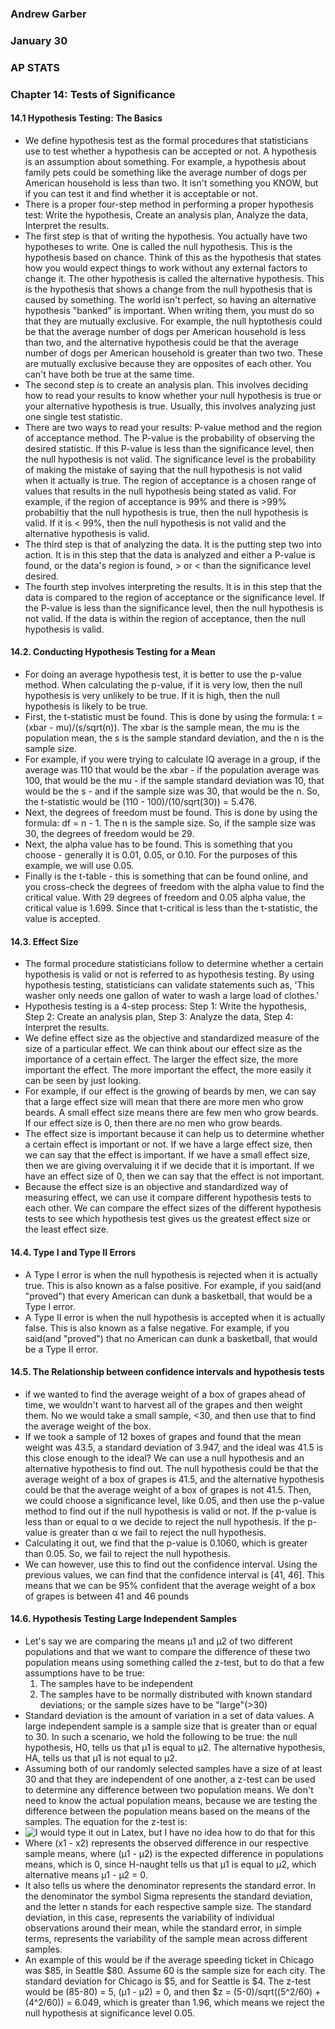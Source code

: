 ### Andrew Garber
### January 30
### AP STATS
### Chapter 14: Tests of Significance

#### 14.1 Hypothesis Testing: The Basics
 - We define hypothesis test as the formal procedures that statisticians use to test whether a hypothesis can be accepted or not. A hypothesis is an assumption about something. For example, a hypothesis about family pets could be something like the average number of dogs per American household is less than two. It isn't something you KNOW, but if you can test it and find whether it is acceptable or not.
 - There is a proper four-step method in performing a proper hypothesis test: Write the hypothesis, Create an analysis plan, Analyze the data, Interpret the results.
 - The first step is that of writing the hypothesis. You actually have two hypotheses to write. One is called the null hypothesis. This is the hypothesis based on chance. Think of this as the hypothesis that states how you would expect things to work without any external factors to change it. The other hypothesis is called the alternative hypothesis. This is the hypothesis that shows a change from the null hypothesis that is caused by something. The world isn't perfect, so having an alternative hypothesis "banked" is important. When writing them, you must do so that they are mutually exclusive. For example, the null hyptothesis could be that the average number of dogs per American household is less than two, and the alternative hypothesis could be that the average number of dogs per American household is greater than two two. These are mutually exclusive because they are opposites of each other. You can't have both be true at the same time.
 - The second step is to create an analysis plan. This involves deciding how to read your results to know whether your null hypothesis is true or your alternative hypothesis is true. Usually, this involves analyzing just one single test statistic.
 - There are two ways to read your results: P-value method and the region of acceptance method. The P-value is the probability of observing the desired statistic. If this P-value is less than the significance level, then the null hypothesis is not valid. The significance level is the probability of making the mistake of saying that the null hypothesis is not valid when it actually is true. The region of acceptance is a chosen range of values that results in the null hypothesis being stated as valid. For example, if the region of acceptance is 99% and there is >99% probabiltiy that the null hypothesis is true, then the null hypothesis is valid. If it is < 99%, then the null hypothesis is not valid and the alternative hypothesis is valid.
 - The third step is that of analyzing the data. It is the putting step two into action. It is in this step that the data is analyzed and either a P-value is found, or the data's region is found, > or < than the significance level desired.
 - The fourth step involves interpreting the results. It is in this step that the data is compared to the region of acceptance or the significance level. If the P-value is less than the significance level, then the null hypothesis is not valid. If the data is within the region of acceptance, then the null hypothesis is valid.

#### 14.2. Conducting Hypothesis Testing for a Mean
 - For doing an average hypothesis test, it is better to use the p-value method. When calculating the p-value, if it is very low, then the null hypothesis is very unlikely to be true. If it is high, then the null hypothesis is likely to be true.
 - First, the t-statistic must be found. This is done by using the formula: t = (xbar - mu)/(s/sqrt(n)). The xbar is the sample mean, the mu is the population mean, the s is the sample standard deviation, and the n is the sample size.
 - For example, if you were trying to calculate IQ average in a group, if the average was 110 that would be the xbar - if the population average was 100, that would be the mu - if the sample standard deviation was 10, that would be the s - and if the sample size was 30, that would be the n. So, the t-statistic would be (110 - 100)/(10/sqrt(30)) = 5.476. 
 - Next, the degrees of freedom must be found. This is done by using the formula: df = n - 1. The n is the sample size. So, if the sample size was 30, the degrees of freedom would be 29.
 - Next, the alpha value has to be found. This is something that you choose - generally it is 0.01, 0.05, or 0.10. For the purposes of this example, we will use 0.05.
 - Finally is the t-table - this is something that can be found online, and you cross-check the degrees of freedom with the alpha value to find the critical value. With 29 degrees of freedom and 0.05 alpha value, the critical value is 1.699. Since that t-critical is less than the t-statistic, the value is accepted.

#### 14.3. Effect Size
 - The formal procedure statisticians follow to determine whether a certain hypothesis is valid or not is referred to as hypothesis testing. By using hypothesis testing, statisticians can validate statements such as, 'This washer only needs one gallon of water to wash a large load of clothes.'
 - Hypothesis testing is a 4-step process: Step 1: Write the hypothesis, Step 2: Create an analysis plan, Step 3: Analyze the data,  Step 4: Interpret the results.
 - We define effect size as the objective and standardized measure of the size of a particular effect. We can think about our effect size as the importance of a certain effect. The larger the effect size, the more important the effect. The more important the effect, the more easily it can be seen by just looking.
 - For example, if our effect is the growing of beards by men, we can say that a large effect size will mean that there are more men who grow beards. A small effect size means there are few men who grow beards. If our effect size is 0, then there are no men who grow beards.
 - The effect size is important because it can help us to determine whether a certain effect is important or not. If we have a large effect size, then we can say that the effect is important. If we have a small effect size, then we are giving overvaluing it if we decide that it is important. If we have an effect size of 0, then we can say that the effect is not important.
 - Because the effect size is an objective and standardized way of measuring effect, we can use it compare different hypothesis tests to each other. We can compare the effect sizes of the different hypothesis tests to see which hypothesis test gives us the greatest effect size or the least effect size.


#### 14.4. Type I and Type II Errors
 - A Type I error is when the null hypothesis is rejected when it is actually true. This is also known as a false positive. For example, if you said(and "proved") that every American can dunk a basketball, that would be a Type I error. 
 - A Type II error is when the null hypothesis is accepted when it is actually false. This is also known as a false negative. For example, if you said(and "proved") that no American can dunk a basketball, that would be a Type II error.

#### 14.5. The Relationship between confidence intervals and hypothesis tests
 - if we wanted to find the average weight of a box of grapes ahead of time, we wouldn't want to harvest all of the grapes and then weight them. No we would take a small sample, <30, and then use that to find the average weight of the box.
 - If we took a sample of 12 boxes of grapes and found that the mean weight was 43.5, a standard deviation of 3.947, and the ideal was 41.5 is this close enough to the ideal? We can use a null hypothesis and an alternative hypothesis to find out. The null hypothesis could be that the average weight of a box of grapes is 41.5, and the alternative hypothesis could be that the average weight of a box of grapes is not 41.5. Then, we could choose a significance level, like 0.05, and then use the p-value method to find out if the null hypothesis is valid or not.  If the p-value is less than or equal to α we decide to reject the null hypothesis. If the p-value is greater than α we fail to reject the null hypothesis. 
 - Calculating it out, we find that the p-value is 0.1060, which is greater than 0.05. So, we fail to reject the null hypothesis.
 - We can however, use this to find out the confidence interval. Using the previous values, we can find that the confidence interval is [41, 46]. This means that we can be 95% confident that the average weight of a box of grapes is between 41 and 46 pounds

#### 14.6. Hypothesis Testing Large Independent Samples
 - Let's say we are comparing the means µ1 and µ2 of two different populations and that we want to compare the difference of these two population means using something called the z-test, but to do that a few assumptions have to be true:
    1. The samples have to be independent
    2. The samples have to be normally distributed with known standard deviations; or the sample sizes have to be "large"(>30)
 - Standard deviation is the amount of variation in a set of data values. A large independent sample is a sample size that is greater than or equal to 30. In such a scenario, we hold the following to be true: the null hypothesis, H0, tells us that µ1 is equal to µ2. The alternative hypothesis, HA, tells us that µ1 is not equal to µ2.
 - Assuming both of our randomly selected samples have a size of at least 30 and that they are independent of one another, a z-test can be used to determine any difference between two population means. We don't need to know the actual population means, because we are testing the difference between the population means based on the means of the samples. The equation for the z-test is:
 - ![I would type it out in Latex, but I have no idea how to do that for this](https://study.com/cimages/multimages/16/hypothesis_1.png)
 - Where (x1 - x2) represents the observed difference in our respective sample means, where (µ1 - µ2) is the expected difference in populations means, which is 0, since H-naught tells us that µ1 is equal to µ2, which alternative means µ1 - µ2 = 0.
 - It also tells us where the denominator represents the standard error. In the denominator the symbol Sigma represents the standard deviation, and the letter n stands for each respective sample size. The standard deviation, in this case, represents the variability of individual observations around their mean, while the standard error, in simple terms, represents the variability of the sample mean across different samples.
 - An example of this would be if the average speeding ticket in Chicago was $85, in Seattle $80. Assume 60 is the sample size for each city. The standard deviation for Chicago is $5, and for Seattle is $4. The z-test would be  (85-80) = 5, (µ1 - µ2) = 0, and then $z = (5-0)/sqrt((5^2/60) + (4^2/60)) = 6.049, which is greater than 1.96, which means we reject the null hypothesis at significance level 0.05.